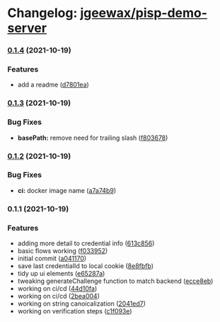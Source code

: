 # Changelog: [jgeewax/pisp-demo-server](https://github.com/jgeewax/pisp-demo-server)
### [0.1.4](https://github.com/mojaloop/contrib-fido-test-ui/compare/v0.1.3...v0.1.4) (2021-10-19)


### Features

* add a readme ([d7801ea](https://github.com/mojaloop/contrib-fido-test-ui/commit/d7801ea4140c074cb7805b94196bb657728c7f9e))

### [0.1.3](https://github.com/mojaloop/contrib-fido-test-ui/compare/v0.1.2...v0.1.3) (2021-10-19)


### Bug Fixes

* **basePath:** remove need for trailing slash ([f803678](https://github.com/mojaloop/contrib-fido-test-ui/commit/f803678f0a83ec11fa81c02242c8bc25cf0d8b29))

### [0.1.2](https://github.com/mojaloop/contrib-fido-test-ui/compare/v0.1.1...v0.1.2) (2021-10-19)


### Bug Fixes

* **ci:** docker image name ([a7a74b9](https://github.com/mojaloop/contrib-fido-test-ui/commit/a7a74b9cb4f5db118fdb9effaf6f2c134afcdcf4))

### 0.1.1 (2021-10-19)


### Features

* adding more detail to credential info ([613c856](https://github.com/mojaloop/contrib-fido-test-ui/commit/613c85604bdb17044783cfa13c5f8a586e15d41e))
* basic flows working ([f033952](https://github.com/mojaloop/contrib-fido-test-ui/commit/f033952346b1402b46b437c43e32627621c4e542))
* initial commit ([a041170](https://github.com/mojaloop/contrib-fido-test-ui/commit/a041170464307796ca1bdb43273eb783ea59c305))
* save last credentialId to local cookie ([8e8fbfb](https://github.com/mojaloop/contrib-fido-test-ui/commit/8e8fbfb489863fbfb1efbf949d850abb93806d30))
* tidy up ui elements ([e65287a](https://github.com/mojaloop/contrib-fido-test-ui/commit/e65287a1ea52953a38fe53b4b217f141977c409c))
* tweaking generateChallenge function to match backend ([ecce8eb](https://github.com/mojaloop/contrib-fido-test-ui/commit/ecce8eb29eb8a2310bef8d9ccb7fd038a99353d4))
* working on ci/cd ([44d10fa](https://github.com/mojaloop/contrib-fido-test-ui/commit/44d10fa88f46a071e3a07795a62c22bc158886df))
* working on ci/cd ([2bea004](https://github.com/mojaloop/contrib-fido-test-ui/commit/2bea004b3387a3143eea8a225b50aaf8cac5298b))
* working on string canoicalization ([2041ed7](https://github.com/mojaloop/contrib-fido-test-ui/commit/2041ed7bc6889aa4692b78e342626b717955b962))
* working on verification steps ([c1f093e](https://github.com/mojaloop/contrib-fido-test-ui/commit/c1f093ef9e7eee3269f8312246ad653f5d44d58c))
